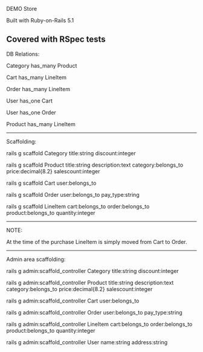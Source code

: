  DEMO Store

Built with Ruby-on-Rails 5.1

Covered with RSpec tests
 -------------------------------------------

 DB Relations:

 Category has_many Product

 Cart has_many LineItem

 Order has_many LineItem

 User has_one Cart

 User has_one Order

 Product has_many LineItem

-------------------------------------------

Scaffolding:

rails g scaffold Category title:string discount:integer

rails g scaffold Product title:string description:text category:belongs_to price:decimal{8.2} salescount:integer

rails g scaffold Cart user:belongs_to

rails g scaffold Order user:belongs_to pay_type:string

rails g scaffold LineItem cart:belongs_to order:belongs_to product:belongs_to quantity:integer

-------------------------------------------

NOTE:

At the time of the purchase LineItem is simply moved from Cart to Order.

--------------------

Admin area scaffolding:

rails g admin:scaffold_controller Category title:string discount:integer

rails g admin:scaffold_controller Product title:string description:text category:belongs_to price:decimal{8.2} salescount:integer

rails g admin:scaffold_controller Cart user:belongs_to

rails g admin:scaffold_controller Order user:belongs_to pay_type:string

rails g admin:scaffold_controller LineItem cart:belongs_to order:belongs_to product:belongs_to quantity:integer

rails g admin:scaffold_controller User name:string address:string